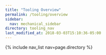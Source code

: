 ```yaml
---
title: "Tooling Overview"
permalink: /tooling/overview
sidebar:
  nav: mechanical_sidebar
directory: tooling_nav
last_modified_at: 2018-03-03T15:10:36-05:00
---
```


{% include nav_list nav=page.directory %}
